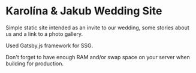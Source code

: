 # Karolína & Jakub Wedding Site

Simple static site intended as an invite to our wedding, some stories about us and a link to a photo gallery.

Used Gatsby.js framework for SSG.

Don't forget to have enough RAM and/or swap space on your server when building for production.
